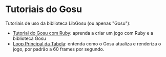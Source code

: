 # Tutoriais do Gosu

Tutoriais de uso da biblioteca LibGosu (ou apenas "Gosu"):

* [Tutorial do Gosu com Ruby](Tutorial-Ruby.md): aprenda a criar um jogo com Ruby e a biblioteca Gosu
* [Loop Principal da Tabela](Loop-Principal-Janela.md): entenda como o Gosu atualiza e renderiza o jogo, por padrão a 60 frames por segundo.
